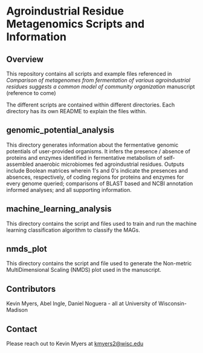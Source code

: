 # Agroindustrial Residue Metagenomics Scripts and Information


## Overview

This repository contains all scripts and example files referenced in _Comparison of metagenomes from fermentation of various agroindustrial residues suggests a common model of community organization_ manuscript (reference to come)

The different scripts are contained within different directories. Each directory has its own README to explain the files within.

## genomic_potential_analysis
This directory generates information about the fermentative genomic potentials of user-provided organisms. It infers the presence / absence of proteins and enzymes identified in fermentative metabolism of self-assembled anaerobic microbiomes fed agroindustrial residues. Outputs include Boolean matrices wherein 1's and 0's indicate the presences and absences, respectively, of coding regions for proteins and enzymes for every genome queried; comparisons of BLAST based and NCBI annotation informed analyses; and all supporting information.

## machine_learning_analysis
This directory contains the script and files used to train and run the machine learning classification algorithm to classify the MAGs.

## nmds_plot
This directory contains the script and file used to generate the Non-metric MultiDimensional Scaling (NMDS) plot used in the manuscript.

## Contributors
Kevin Myers, Abel Ingle, Daniel Noguera - all at University of Wisconsin-Madison

## Contact
Please reach out to Kevin Myers at kmyers2@wisc.edu

